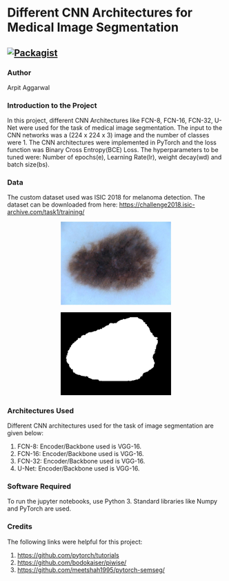 # Different CNN Architectures for Medical Image Segmentation

[![Packagist](https://img.shields.io/packagist/l/doctrine/orm.svg)](LICENSE.md)
---


### Author
Arpit Aggarwal


### Introduction to the Project
In this project, different CNN Architectures like FCN-8, FCN-16, FCN-32, U-Net were used for the task of medical image segmentation. The input to the CNN networks was a (224 x 224 x 3) image and the number of classes were 1. The CNN architectures were implemented in PyTorch and the loss function was Binary Cross Entropy(BCE) Loss. The hyperparameters to be tuned were: Number of epochs(e), Learning Rate(lr), weight decay(wd) and batch size(bs). 


### Data
The custom dataset used was ISIC 2018 for melanoma detection. The dataset can be downloaded from here: https://challenge2018.isic-archive.com/task1/training/
<p align="center">
  <img src="data/1.jpg" width="256" title="Melanoma Image">
</p> 
<p align="center">
  <img src="data/2.png" width="256" title="Segmented Mask">
</p>


### Architectures Used
Different CNN architectures used for the task of image segmentation are given below:

1. FCN-8: Encoder/Backbone used is VGG-16.
2. FCN-16: Encoder/Backbone used is VGG-16.
3. FCN-32: Encoder/Backbone used is VGG-16.
4. U-Net: Encoder/Backbone used is VGG-16.


### Software Required
To run the jupyter notebooks, use Python 3. Standard libraries like Numpy and PyTorch are used.


### Credits
The following links were helpful for this project:
1. https://github.com/pytorch/tutorials
2. https://github.com/bodokaiser/piwise/
3. https://github.com/meetshah1995/pytorch-semseg/
